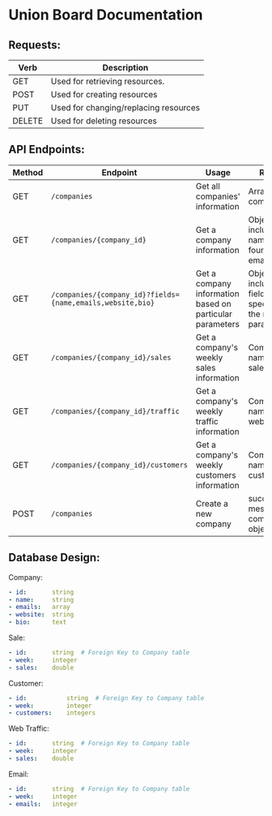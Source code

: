 # Union Board Documentation

## Requests:

Verb | Description
---------|----------
 GET | Used for retrieving resources.
 POST | Used for creating resources
 PUT | Used for changing/replacing resources
 DELETE | Used for deleting resources

## API Endpoints:


Method | Endpoint | Usage | Returns | Authentication
---------|----------|--------- | ---------- | ---------
 GET | `/companies` | Get all companies' information | Arrays of companies | OAuth
 GET | `/companies/{company_id}` | Get a company information | Object including name, founders' email and bio | OAuth
 GET | `/companies/{company_id}?fields={name,emails,website,bio}` | Get a company information based on particular parameters | Object including fields specified in the request parameter | OAuth
 GET | `/companies/{company_id}/sales` | Get a company's weekly sales information | Company's name and sales | OAuth
 GET | `/companies/{company_id}/traffic` | Get a company's weekly traffic information | Company's name and web traffic | OAuth
 GET | `/companies/{company_id}/customers` | Get a company's weekly customers information | Company's name and customers | OAuth
 POST | `/companies` | Create a new company | success/error message and company object | OAuth

## Database Design:

Company:
```yaml
- id:       string
- name:     string
- emails:   array
- website:  string
- bio:      text
```

Sale:
```yaml
- id:       string  # Foreign Key to Company table
- week:     integer
- sales:    double
```

Customer:
```yaml
- id:           string  # Foreign Key to Company table
- week:         integer
- customers:    integers
```

Web Traffic:
```yaml
- id:       string  # Foreign Key to Company table
- week:     integer
- sales:    double
```

Email:
```yaml
- id:       string  # Foreign Key to Company table
- week:     integer
- emails:   integer
```